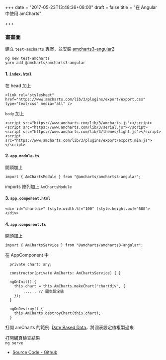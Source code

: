 +++
date = "2017-05-23T13:48:36+08:00"
draft = false
title = "在 Angular 中使用 amCharts"

+++

### 畫畫圖

<!--more-->

建立 `test-amcharts` 專案，並安裝 [amcharts3-angular2]
```
ng new test-amcharts
yarn add @amcharts/amcharts3-angular 
```

#### 1. `index.html`
在 head 加上
```
<link rel="stylesheet" href="https://www.amcharts.com/lib/3/plugins/export/export.css" type="text/css" media="all" />
```

`body` 加上
```
<script src="https://www.amcharts.com/lib/3/amcharts.js"></script>
<script src="https://www.amcharts.com/lib/3/serial.js"></script>
<script src="https://www.amcharts.com/lib/3/themes/light.js"></script>
<script src="https://www.amcharts.com/lib/3/plugins/export/export.min.js"></script>
```

#### 2. `app.module.ts`

開頭加上

```
import { AmChartsModule } from "@amcharts/amcharts3-angular";
```
imports 陣列加上 `AmChartsModule`

#### 3. `app.component.html`

```
<div id="chartdiv" [style.width.%]="100" [style.height.px]="500"></div>
```

#### 4. `app.component.ts`

開頭加上
```
import { AmChartsService } from "@amcharts/amcharts3-angular";
```

在 AppComponent 中
```
  private chart: any;

  constructor(private AmCharts: AmChartsService) { }

  ngOnInit() {
    this.chart = this.AmCharts.makeChart("chartdiv", {
        ...... // 圖表設定值
    });
  }

  ngOnDestroy() {
    this.AmCharts.destroyChart(this.chart);
  }
```

打開 amCharts 的範例: [Date Based Data]，將圖表設定值複製過來

打開網頁檢查結果  
`ng serve`

- [Source Code - Github]

[amcharts3-angular2]: https://github.com/amcharts/amcharts3-angular2
[Date Based Data]: https://www.amcharts.com/demos/date-based-data/
[Source Code - Github]: https://github.com/0t2/test-amcharts